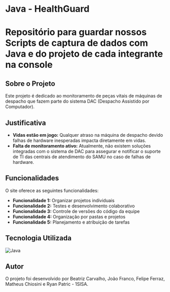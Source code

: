 # Java - HealthGuard


<h1>Repositório para guardar nossos Scripts de captura de dados com Java e do projeto de cada integrante na console</h1>

<h2>Sobre o Projeto</h2>
<p>Este projeto é dedicado ao monitoramento de peças vitais de máquinas de despacho que fazem parte do sistema DAC (Despacho Assistido por Computador).</p>

<h2>Justificativa</h2>
<ul>
    <li>
        <strong>Vidas estão em jogo:</strong> Qualquer atraso na máquina de despacho devido falhas de hardware inesperadas impacta diretamente em vidas.
    </li>
    <li>
        <strong>Falta de monitoramento ativo:</strong> Atualmente, não existem soluções integradas com o sistema de DAC para assegurar e notificar o suporte de TI das centrais de atendimento do SAMU no caso de falhas de hardware.
    </li>

</ul>
<h2>Funcionalidades</h2>
<p>O site oferece as seguintes funcionalidades:</p>
<ul>
    <li>
        <strong>Funcionalidade 1:</strong> Organizar projetos individuais
    </li>
    <li>
        <strong>Funcionalidade 2:</strong> Testes e desenvolvimento colaborativo
    </li>
    <li>
        <strong>Funcionalidade 3:</strong> Controle de versões do código da equipe
    </li>
    <li>
        <strong>Funcionalidade 4:</strong> Organização por pastas e projetos
    </li>
    <li>
        <strong>Funcionalidade 5:</strong> Planejamento e atribuição de tarefas
    </li>

</ul>

<h2>Tecnologia Utilizada</h2>


![Java](https://img.shields.io/badge/Java-ED8B00?style=for-the-badge&logo=java&logoColor=white)

<h2>Autor</h2>
<p>O projeto foi desenvolvido por Beatriz Carvalho, João Franco, Felipe Ferraz, Matheus Chiosini e Ryan Patric - 1SISA.</p>
